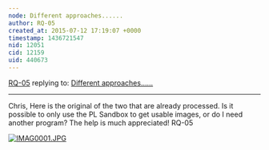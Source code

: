 ```yaml
---
node: Different approaches......
author: RQ-05
created_at: 2015-07-12 17:19:07 +0000
timestamp: 1436721547
nid: 12051
cid: 12159
uid: 440673
---
```




[RQ-05](../profile/RQ-05) replying to: [Different approaches......](../notes/RQ-05/07-11-2015/different-approaches)

----
Chris, Here is the original of the two that are already processed. Is it possible to only use the PL Sandbox to get usable images, or do I need another program? The help is much appreciated!
RQ-05

[![IMAG0001.JPG](https://i.publiclab.org/system/images/photos/000/010/643/medium/IMAG0001.JPG)](https://i.publiclab.org/system/images/photos/000/010/643/original/IMAG0001.JPG)

